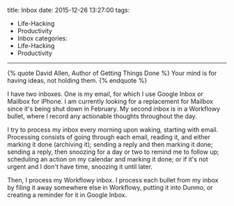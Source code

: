 title: Inbox
date: 2015-12-26 13:27:00
tags:
  - Life-Hacking
  - Productivity
  - Inbox
categories:
  - Life-Hacking
  - Productivity
---

{% quote David Allen, Author of Getting Things Done %}
Your mind is for having ideas, not holding them.
{% endquote %}

I have two inboxes. One is my email, for which I use Google Inbox or Mailbox for iPhone. I am currently looking for a replacement for Mailbox since it's being shut down in February. My second inbox is in a Workflowy bullet, where I record any actionable thoughts throughout the day.

I try to process my inbox every morning upon waking, starting with email. Processing consists of going through each email, reading it, and either marking it done (archiving it); sending a reply and then marking it done; sending a reply, then snoozing for a day or two to remind me to follow up; scheduling an action on my calendar and marking it done; or if it's not urgent and I don't have time, snoozing it until later.

Then, I process my Workflowy inbox. I process each bullet from my inbox by filing it away somewhere else in Workflowy, putting it into Dunmo, or creating a reminder for it in Google Inbox.
